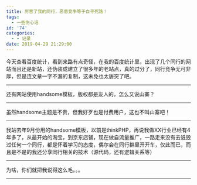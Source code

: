 ```yaml
---
title: 厉害了我的同行，恶意竞争等于自寻死路！
tags:
  - 一些伤心话
id: '74'
categories:
  - - 记录
date: 2019-04-29 21:29:00
---
```


今天查看百度统计，看到来路有点奇怪，在我的百度统计里，出现了几个同行的网站而且还是新站，还伪装成建立了很多年的老站点，真的过分了，同行竞争无可非厚，但是连文章一字不漏的复制，这未免也太唐突了吧。

* * *

还有网站使用handsome模板，版权都是友人的，怎么又说山寨？

* * *

虽然handsome主题是不贵，但我好歹也是付费用户，这也不叫山寨吧！

* * *

我站去年9月份用的handsome模板，以前是thinkPHP，再说我做XX行业已经有4年多了，从最开始的淘宝，到京东店铺，现在做自流量推广，一路走来没有去诋毁过任何一个同行，都是怀着学习的态度，偶尔会在同行群里开开车，仅此而已，而且是不是的我还分享同行相关的技术（源代码，还有逻辑关系等）

* * *

为啥，你们就把我说得这么毛。。。

* * *